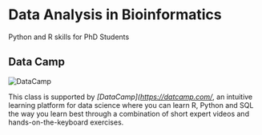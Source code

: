 # Data Analysis in Bioinformatics

Python and R skills for PhD Students



## Data Camp

![DataCamp](datacamp.png)

This class is supported by *[DataCamp](https://datcamp.com/*, an intuitive learning platform for data science where you can
learn R, Python and SQL the way you learn best through a combination of short expert videos 
and hands-on-the-keyboard exercises. 
